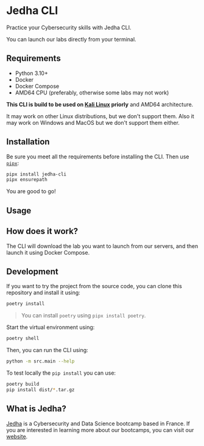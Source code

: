 # Jedha CLI

Practice your Cybersecurity skills with Jedha CLI.

You can launch our labs directly from your terminal.

## Requirements

- Python 3.10+
- Docker
- Docker Compose
- AMD64 CPU (preferably, otherwise some labs may not work)

**This CLI is build to be used on [Kali Linux](https://www.kali.org/) priorly** and AMD64 architecture.

It may work on other Linux distributions, but we don't support them. Also it may work on Windows and MacOS but we don't support them either.

## Installation

Be sure you meet all the requirements before installing the CLI. Then use [`pipx`](https://github.com/pypa/pipx):

```bash
pipx install jedha-cli
pipx ensurepath
```

You are good to go!

## Usage

## How does it work?

The CLI will download the lab you want to launch from our servers, and then launch it using Docker Compose.

## Development

If you want to try the project from the source code, you can clone this repository and install it using:

```bash
poetry install
```

> You can install `poetry` using `pipx install poetry`.

Start the virtual environment using:

```bash
poetry shell
```

Then, you can run the CLI using:

```bash
python -m src.main --help
```

To test locally the `pip install` you can use:

```bash
poetry build
pip install dist/*.tar.gz
```

## What is Jedha?

[Jedha](https://www.jedha.co) is a Cybersecurity and Data Science bootcamp based in France. If you are interested in learning more about our bootcamps, you can visit our [website](https://www.jedha.co).
